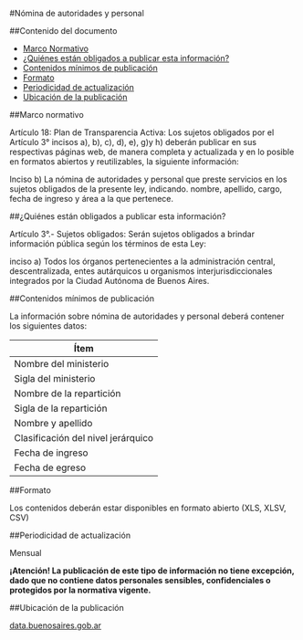 #Nómina de autoridades y personal

##Contenido del documento

- [Marco Normativo](#marco-normativo)
- [¿Quiénes están obligados a publicar esta información?](#quienes-estan-obligados-a-publicar-esta-informacion)
- [Contenidos mínimos de publicación](#contenidos-mínimos-de-publicación)
- [Formato](#formato)
- [Periodicidad de actualización](#periodicidad-de-actualización)
- [Ubicación de la publicación](#ubicación-de-la-publicación)

##Marco normativo

Artículo 18: Plan de Transparencia Activa: Los sujetos obligados por el Artículo 3° incisos a), b), c), d), e), g)y h) deberán publicar en sus respectivas páginas web, de manera completa y actualizada y en lo posible en formatos abiertos y reutilizables, la siguiente información:

Inciso b) La nómina de autoridades y personal que preste servicios en los sujetos obligados de la presente ley, indicando. nombre, apellido, cargo, fecha de ingreso y área a la que pertenece. 

##¿Quiénes están obligados a publicar esta información?

Artículo 3°.- Sujetos obligados: Serán sujetos obligados a brindar información pública según los términos de esta Ley:

inciso a) Todos los órganos pertenecientes a la administración central, descentralizada, entes autárquicos u organismos interjurisdiccionales integrados por la Ciudad Autónoma de Buenos Aires.

##Contenidos mínimos de publicación

La información sobre nómina de autoridades y personal deberá contener los siguientes datos:

| Ítem	|
| ------------- |
| Nombre del ministerio |
| Sigla del ministerio |
| Nombre de la repartición |
| Sigla de la repartición |
| Nombre y apellido |
| Clasificación del nivel jerárquico |
| Fecha de ingreso |
| Fecha de egreso |

##Formato

Los contenidos deberán estar disponibles en formato abierto (XLS, XLSV, CSV)

##Periodicidad de actualización

Mensual

**¡Atención! La publicación de este tipo de información no tiene excepción, dado que no contiene datos personales sensibles, confidenciales o protegidos por la normativa vigente.**

##Ubicación de la publicación

[data.buenosaires.gob.ar](http://data.buenosaires.gob.ar)
